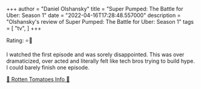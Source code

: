 +++
author = "Daniel Olshansky"
title = "Super Pumped: The Battle for Uber: Season 1"
date = "2022-04-16T17:28:48.557000"
description = "Olshansky's review of Super Pumped: The Battle for Uber: Season 1"
tags = [
    "tv",
]
+++

Rating: ⭐🌟

I watched the first episode and was sorely disappointed. This was over dramaticized, over acted and literally felt like tech bros trying to build hype. I could barely finish one episode.

[🍅 Rotten Tomatoes Info 🍅](https://www.rottentomatoes.com//tv/super_pumped_the_battle_for_uber/s01)